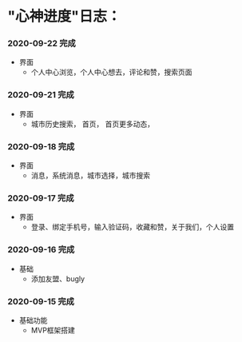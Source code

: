 #  "心神进度"日志：
### 2020-09-22 完成 
+ 界面
     - 个人中心浏览，个人中心想去，评论和赞，搜索页面
### 2020-09-21 完成
+ 界面
     - 城市历史搜索， 首页， 首页更多动态，
     
### 2020-09-18 完成
+ 界面
     - 消息，系统消息，城市选择，城市搜索
     
### 2020-09-17 完成
+ 界面
     - 登录、绑定手机号，输入验证码，收藏和赞，关于我们，个人设置

### 2020-09-16 完成
+  基础
     - 添加友盟、bugly

### 2020-09-15 完成
+  基础功能
     - MVP框架搭建


